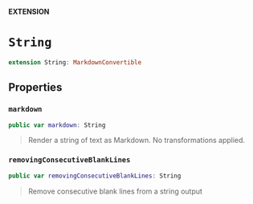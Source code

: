 **EXTENSION**

# `String`
```swift
extension String: MarkdownConvertible
```

## Properties
### `markdown`

```swift
public var markdown: String
```

> Render a string of text as Markdown. No transformations applied.

### `removingConsecutiveBlankLines`

```swift
public var removingConsecutiveBlankLines: String
```

> Remove consecutive blank lines from a string output
